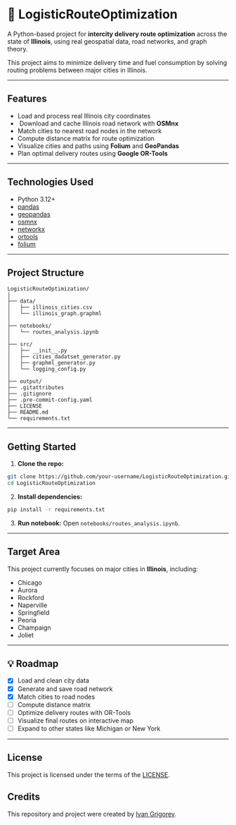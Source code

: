 # 🚚 LogisticRouteOptimization

A Python-based project for **intercity delivery route optimization** across the state of **Illinois**, using real geospatial data, road networks, and graph theory.

This project aims to minimize delivery time and fuel consumption by solving routing problems between major cities in Illinois.

---

## Features

*  Load and process real Illinois city coordinates
* ️ Download and cache Illinois road network with **OSMnx**
*  Match cities to nearest road nodes in the network
*  Compute distance matrix for route optimization
*  Visualize cities and paths using **Folium** and **GeoPandas**
*  Plan optimal delivery routes using **Google OR-Tools**

---

## Technologies Used

* Python 3.12+
* [pandas](https://pandas.pydata.org/)
* [geopandas](https://geopandas.org/)
* [osmnx](https://github.com/gboeing/osmnx)
* [networkx](https://networkx.org/)
* [ortools](https://developers.google.com/optimization)
* [folium](https://python-visualization.github.io/folium/)

---

## Project Structure

```
LogisticRouteOptimization/
│
├── data/
│   ├── illinois_cities.csv
│   └── illinois_graph.graphml
│
├── notebooks/
│   └── routes_analysis.ipynb
│
├── src/
│   ├── __init__.py
│   ├── cities_dadatset_generator.py
│   ├── graphml_generator.py
│   └── logging_config.py
│
├── output/
├── .gitattributes
├── .gitignore
├── .pre-commit-config.yaml
├── LICENSE
├── README.md
└── requirements.txt
```

---

## Getting Started

1. **Clone the repo:**

```bash
git clone https://github.com/your-username/LogisticRouteOptimization.git
cd LogisticRouteOptimization
```

2. **Install dependencies:**

```bash
pip install -r requirements.txt
```

3. **Run notebook:**
   Open `notebooks/routes_analysis.ipynb`.

---

## Target Area

This project currently focuses on major cities in **Illinois**, including:

* Chicago
* Aurora
* Rockford
* Naperville
* Springfield
* Peoria
* Champaign
* Joliet

---

## 💡 Roadmap

* [x] Load and clean city data
* [x] Generate and save road network
* [x] Match cities to road nodes
* [ ] Compute distance matrix
* [ ] Optimize delivery routes with OR-Tools
* [ ] Visualize final routes on interactive map
* [ ] Expand to other states like Michigan or New York

---

## License

This project is licensed under the terms of the [LICENSE](./LICENSE).

## Credits

This repository and project were created by [Ivan Grigorev](https://github.com/Ivan-Grigorev).
